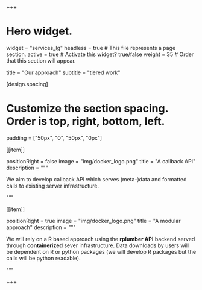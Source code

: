 +++
# Hero widget.
widget = "services_lg" 
headless = true  # This file represents a page section.
active = true  # Activate this widget? true/false
weight = 35  # Order that this section will appear.

title = "Our approach"
subtitle = "tiered work"

[design.spacing]
# Customize the section spacing. Order is top, right, bottom, left.
padding = ["50px", "0", "50px", "0px"]

[[item]]

positionRight = false
image = "img/docker_logo.png"
title = "A callback API"
description = """
 
 We aim to develop callback API which serves (meta-)data and formatted calls to existing server infrastructure.
 
 """

[[item]]

positionRight = true
image = "img/docker_logo.png"
title = "A modular approach"
description = """

We will rely on a R based approach using the **rplumber API** backend served through **containerized** sever infrastructure. Data downloads by users will be dependent on R or python packages (we will develop R packages but the calls will be python readable).
 
"""

+++
